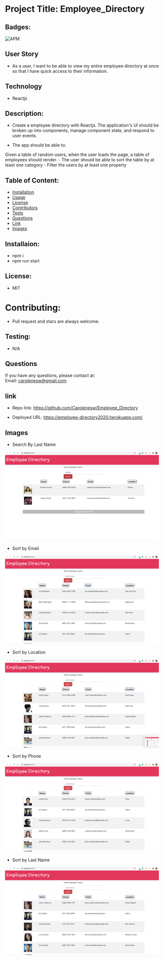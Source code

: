 #  Project Title: Employee_Directory

## Badges: 
<img alt="APM" src="https://img.shields.io/apm/l/React">
 

## User Story 

* As a user, I want to be able to view my entire employee directory at once so that I have quick access to their information. 

## Technology

- Reactjs

## Description: 

* Create a employee directory with Reactjs. The application's UI should be broken up into components, manage component state, and respond to user events.

* The app should be able to:

Given a table of random users, when the user loads the page, a table of employees should render.
    - The user should be able to sort the table by at least one category
    - Filter the users by at least one property


## Table of Content: 

* [Installation](#installation)  
* [Usage](#usage)
* [License](#license)
* [Contributors](#contributors)
* [Tests](#tests)
* [Questions](#questions)
* [Link](#links)
* [Images](#images)

## Installaion:
* npm i
* npm run start

## License: 
* MIT
# Contributing: 
* Pull request and stars are always welcome.
## Testing: 
* N/A

## Questions
If you have any questions, please contact at:   
Email: carolenesw@gmail.com

## link

* Repo link:
https://github.com/Carolenesw/Employee_Directory

* Deployed URL: 
https://employee-directory2020.herokuapp.com/

## Images

* Search By Last Name
<img src="src/assets/searchByLastName.png">

* Sort by Email
<img src="src/assets/sortByEmail.png">

* Sort by Location
<img src="src/assets/sortByLocation.png">

* Sort by Phone
<img src="src/assets/sortByPhone.png">

* Sort by Last Name
<img src="src/assets/sortByLastName.png">

